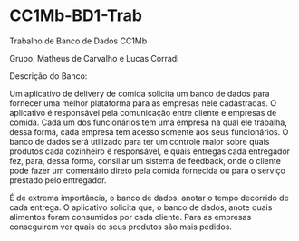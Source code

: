 # CC1Mb-BD1-Trab
Trabalho de Banco de Dados CC1Mb

Grupo: Matheus de Carvalho e Lucas Corradi

Descrição do Banco:

Um aplicativo de delivery de comida solicita um banco de dados para fornecer uma melhor plataforma para as empresas nele cadastradas.
O aplicativo é responsável pela comunicação entre cliente e empresas de comida. Cada um dos funcionários tem uma empresa na qual ele trabalha, dessa forma, cada empresa tem acesso somente aos seus funcionários. O banco de dados será utilizado para ter um controle maior sobre quais produtos cada cozinheiro é responsável, e quais entregas cada entregador fez, para, dessa forma, consiliar um sistema de feedback, onde o cliente pode fazer um comentário direto pela comida fornecida ou para o serviço prestado pelo entregador. 

É de extrema importância, o banco de dados, anotar o tempo decorrido de cada entrega. O aplicativo solicita que, o banco de dados, anote quais alimentos foram consumidos por cada cliente. Para as empresas conseguirem ver quais de seus produtos são mais pedidos.
